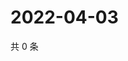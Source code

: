 # 2022-04-03

共 0 条

<!-- BEGIN WEIBO -->
<!-- 最后更新时间 Sun Apr 03 2022 18:13:41 GMT+0800 (China Standard Time) -->

<!-- END WEIBO -->
